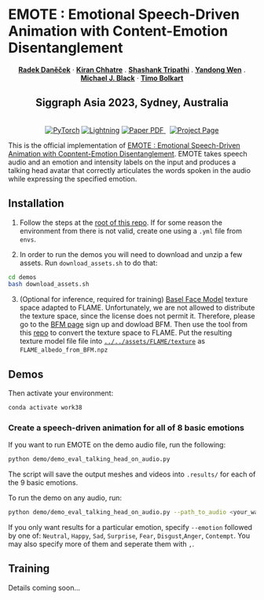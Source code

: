 # EMOTE : Emotional Speech-Driven Animation with Content-Emotion Disentanglement

  <p align="center">
    <a href="https://ps.is.tuebingen.mpg.de/person/rdanecek"><strong>Radek Daněček</strong></a>    
    ·
    <a href="https://www.kth.se/profile/chhatre"><strong>Kiran Chhatre</strong></a>
    .
    <a href="https://ps.is.tuebingen.mpg.de/person/stripathi"><strong>Shashank Tripathi</strong></a>
    .
    <a href="https://ps.is.tuebingen.mpg.de/person/ywen"><strong>Yandong Wen</strong></a>
    .
    <a href="https://ps.is.tuebingen.mpg.de/person/black"><strong>Michael J. Black</strong></a>
    ·
    <a href="https://sites.google.com/site/bolkartt"><strong>Timo Bolkart</strong></a>
  </p>
  
  <h2 align="center">Siggraph Asia 2023, Sydney, Australia</h2>
  
  <div align="center">
  </div> 


<p align="center">
  <br>
    <a href="https://pytorch.org/get-started/locally/"><img alt="PyTorch" src="https://img.shields.io/badge/PyTorch-ee4c2c?logo=pytorch&logoColor=white"></a>
    <a href="https://pytorchlightning.ai/"><img alt="Lightning" src="https://img.shields.io/badge/-Lightning-792ee5?logo=pytorchlightning&logoColor=white"></a>
    <a href='https://arxiv.org/abs/2306.08990'>
      <img src='https://img.shields.io/badge/Paper-PDF-green?style=for-the-badge&logo=arXiv&logoColor=green' alt='Paper PDF'>
    </a>
    <a href='https://emote.is.tue.mpg.de/' style='padding-left: 0.5rem;'>
      <img src='https://img.shields.io/badge/EMOTE-Page-orange?style=for-the-badge&logo=Google%20chrome&logoColor=orange' alt='Project Page'>
    </a>
</p>


This is the official implementation of [EMOTE : Emotional Speech-Driven Animation with Copntent-Emotion Disentanglement](https://emote.is.tue.mpg.de/). 
EMOTE takes speech audio and an emotion and intensity labels on the input and produces a talking head avatar that correctly articulates the words spoken in the audio while expressing the specified emotion.


## Installation 

1) Follow the steps at the [root of this repo](../..). If for some reason the environment from there is not valid, create one using a `.yml` file from `envs`.

2) In order to run the demos you will need to download and unzip a few assets. Run `download_assets.sh` to do that: 
```bash 
cd demos 
bash download_assets.sh
```
3) (Optional for inference, required for training) [Basel Face Model](https://faces.dmi.unibas.ch/bfm/bfm2019.html) texture space adapted to FLAME. Unfortunately, we are not allowed to distribute the texture space, since the license does not permit it. Therefore, please go to the [BFM page](https://faces.dmi.unibas.ch/bfm/bfm2019.html) sign up and dowload BFM. Then use the tool from this [repo](https://github.com/TimoBolkart/BFM_to_FLAME) to convert the texture space to FLAME. Put the resulting texture model file file into [`../../assets/FLAME/texture`](../../assets/FLAME/texture) as `FLAME_albedo_from_BFM.npz`


## Demos 

Then activate your environment: 
```bash
conda activate work38
```

### Create a speech-driven animation for all of 8 basic emotions
If you want to run EMOTE on the demo audio file, run the following:

```bash 
python demo/demo_eval_talking_head_on_audio.py 
```

The script will save the output meshes and videos into `.results/` for each of the 9 basic emotions.

To run the demo on any audio, run:
```bash 
python demo/demo_eval_talking_head_on_audio.py --path_to_audio <your_wav_file> --output_folder <your_output_folder>
```
If you only want results for a particular emotion, specify `--emotion` followed by one of: `Neutral`, `Happy`, `Sad`, `Surprise`, `Fear`, `Disgust`,`Anger`, `Contempt`. 
You may also specify more of them and seperate them with `,`.


## Training 
Details coming soon...

<!-- 
Training EMOTE is a multi-step process which consists of: 

1) MEAD data processing 
    - including pseudo-GT extraction
    - for more information about this step go to [data processing](./data_processing/)

2) Training video emotion classifier on MEAD 
    - this classifier predicts the emotion and intensity label on MEAD videos 
    - an sequence-aggregated emotion feature is a byproduct of the classifier and it will be used for the emotion loss in training EMOTE 
    - for more information about this step go to the [Video Emotion Recognition project](../VideoEmotionRecognition/)

3) Training the FLINT Motion Prior 
    - the motion prior is a critical component of EMOTE. It is impossible to apply perceptual losses and not get uncanny artifacts without it
    - for more information, go to the [Motion Prior project](../MotionPrior/)

4) Training the first stage of EMOTE 
    - training only with vertex error loss

5) Training the second stage of EMOTE 
    - finetuning the previous stage with neural renderering, with perceptual losses, with content-emotion disentanglement mechanism
 -->
